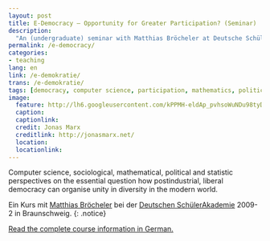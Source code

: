 ```yaml
---
layout: post
title: E-Democracy – Opportunity for Greater Participation? (Seminar)
description:
  "An (undergraduate) seminar with Matthias Bröcheler at Deutsche SchülerAkademie 2009-2 in Braunschweig, Germany"
permalink: /e-democracy/
categories:
- teaching
lang: en
link: /e-demokratie/
trans: /e-demokratie/
tags: [democracy, computer science, participation, mathematics, political science, statistics, behavioral economics, psychology, game theory]
image:
  feature: http://lh6.googleusercontent.com/kPPMH-eldAp_pvhsoWuNDu98tyDbnCt4YrqCxsy1ABjH=w884-h246-no
  caption:
  captionlink:
  credit: Jonas Marx
  creditlink: http://jonasmarx.net/
  location:
  locationlink:
---
```


Computer science, sociological, mathematical, political and statistic perspectives on the essential question how postindustrial, liberal democracy can organise unity in diversity in the modern world.

<!--more-->

Ein Kurs mit [Matthias Bröcheler](http://www.matthiasb.com) bei der [Deutschen SchülerAkademie](http://www.deutsche-schuelerakademie.de) 2009-2 in Braunschweig.
{: .notice}

<div markdown="0">
<a href="/e-demokratie/" class="btn">Read the complete course information in German.</a>
</div>